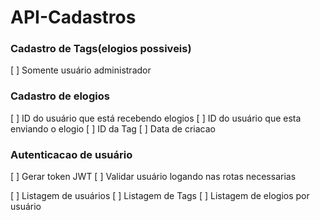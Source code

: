 # API-Cadastros

### Cadastro de Tags(elogios possiveis)

[ ] Somente usuário administrador

### Cadastro de elogios

[ ] ID do usuário que está recebendo elogios
[ ] ID do usuário que esta enviando o elogio
[ ] ID da Tag
[ ] Data de criacao

### Autenticacao de usuário

[ ] Gerar token JWT
[ ] Validar usuário logando nas rotas necessarias

[ ] Listagem de usuários
[ ] Listagem de Tags
[ ] Listagem de elogios por usuário
